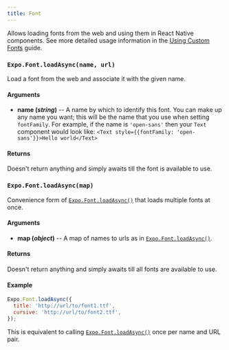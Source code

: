 ```yaml
---
title: Font
---
```


Allows loading fonts from the web and using them in React Native components. See more detailed usage information in the [Using Custom Fonts](../guides/using-custom-fonts.html#using-custom-fonts) guide.

### `Expo.Font.loadAsync(name, url)`

Load a font from the web and associate it with the given name.

#### Arguments

-   **name (_string_)** -- A name by which to identify this font. You can make up any name you want; this will be the name that you use when setting `fontFamily`. For example, if the name is `'open-sans'` then your `Text` component would look like: `<Text style={{fontFamily: 'open-sans'}}>Hello world</Text>`

#### Returns

Doesn't return anything and simply awaits till the font is available to use.

### `Expo.Font.loadAsync(map)`

Convenience form of [`Expo.Font.loadAsync()`](#expofontloadasync "Expo.Font.loadAsync") that loads multiple fonts at once.

#### Arguments

-   **map (_object_)** -- A map of names to urls as in [`Expo.Font.loadAsync()`](#expofontloadasync "Expo.Font.loadAsync").

#### Returns

Doesn't return anything and simply awaits till all fonts are available to use.

#### Example

```javascript
Expo.Font.loadAsync({
  title: 'http://url/to/font1.ttf',
  cursive: 'http://url/to/font2.ttf',
});
```

This is equivalent to calling [`Expo.Font.loadAsync()`](#expofontloadasync "Expo.Font.loadAsync") once per name and URL pair.
